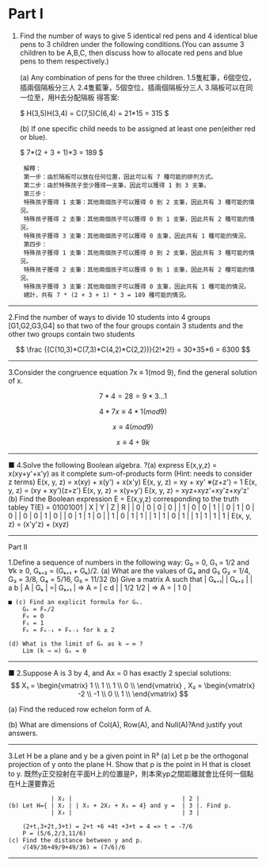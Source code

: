 # Part I

1. Find the number of ways to give 5 identical red pens and 4 identical blue pens to 3 children under the following conditions.(You can assume 3 children to be A,B,C, then discuss how to allocate red pens and blue pens to them respectively.)

    (a) Any combination of pens for the three children.
        1.5隻紅筆，6個空位，插兩個隔板分三人
        2.4隻藍筆，5個空位，插兩個隔板分三人
        3.隔板可以在同一位至，用H去分配隔板
        得答案:

    $ H(3,5)H(3,4) = C(7,5)C(6,4) = 21*15 = 315 $

    (b) If one specific child needs to be assigned at least one pen(either red or blue).

    $ 7*(2 + 3 + 1)*3 = 189 $

        解釋：
        第一步：由於隔板可以放在任何位置，因此可以有 7 種可能的排列方式。
        第二步：由於特殊孩子至少獲得一支筆，因此可以獲得 1 到 3 支筆。
        第三步：
        特殊孩子獲得 1 支筆：其他兩個孩子可以獲得 0 到 2 支筆，因此共有 3 種可能的情況。
        特殊孩子獲得 2 支筆：其他兩個孩子可以獲得 0 到 1 支筆，因此共有 2 種可能的情況。
        特殊孩子獲得 3 支筆：其他兩個孩子可以獲得 0 支筆，因此共有 1 種可能的情況。
        第四步：
        特殊孩子獲得 1 支筆：其他兩個孩子可以獲得 0 到 2 支筆，因此共有 3 種可能的情況。
        特殊孩子獲得 2 支筆：其他兩個孩子可以獲得 0 到 1 支筆，因此共有 2 種可能的情況。
        特殊孩子獲得 3 支筆：其他兩個孩子可以獲得 0 支筆，因此共有 1 種可能的情況。
        總計，共有 7 * (2 + 3 + 1) * 3 = 189 種可能的情況。

---------------------------------------

2.Find the number of ways to divide 10 students into 4 groups [G1,G2,G3,G4] so that two of the four groups contain 3 students and the other two groups contain two students

$$ \frac {(C(10,3)*C(7,3)*C(4,2)*C(2,2))}{2!*2!} = 30*35*6 = 6300 $$

---------------------------------------

3.Consider the congruence equation 7x ≡ 1(mod 9), find the general solution of x.

$$ 7*4 = 28 = 9 * 3 ... 1 $$

$$ 4*7x ≡ 4*1 (mod 9) $$

$$ x ≡ 4 (mod 9) $$

$$ x ≡ 4 + 9k $$

---------------------------------------

■ 4.Solve the following Boolean algebra.
    ?(a) express E(x,y,z) = x(xy+y'+x'y) as it complete sum-of-products form (Hint: needs to consider z terms)
        E(x, y, z) = x(xy) + x(y') + x(x'y)
        E(x, y, z) = xy + xy'
        ※(z+z') = 1
        E(x, y, z) = (xy + xy')(z+z')
        E(x, y, z) = x(y+y')
        E(x, y, z) = xyz+xyz'+xy'z+xy'z'
    (b) Find the Boolean expression E = E(x,y,z) corresponding to the truth tabley T(E) = 01001001
        | X | Y | Z | R |
        | 0 | 0 | 0 | 0 |
        | 1 | 0 | 0 | 1 |
        | 0 | 1 | 0 | 0 |
        | 0 | 0 | 1 | 0 |
        | 0 | 1 | 1 | 0 |
        | 1 | 0 | 1 | 1 |
        | 1 | 1 | 0 | 1 |
        | 1 | 1 | 1 | 1 |
        E(x, y, z) = (x'y'z) + (xyz)

---------------------------------------

Part II

1.Define a sequence of numbers in the following way: G₀ = 0, G₁ = 1/2 and ∀k ≥ 0, Gₖ₊₂ = (Gₖ₊₁ + Gₖ)/2.
    (a) What are the values of G₄ and G₅
        G₂ = 1/4, G₃ = 3/8, G₄ = 5/16, G₅ = 11/32
    (b) Give a matrix A such that
          | Gₖ₊₁|  | Gₖ₊₂ |         | a  b |
        A | Gₖ  | =| Gₖ₊₁ |  => A = | c  d |
               | 1/2  1/2 |
        => A = |  1    0  |

    ■ (c) Find an explicit formula for Gₖ.
        Gₖ = Fₖ/2
        F₀ = 0
        F₁ = 1
        Fₖ = Fₖ₋₁ + Fₖ₋₂ for k ≥ 2

    (d) What is the limit of Gₖ as k → ∞ ?
        Lim (k → ∞) Gₖ = 0

---------------------------------------

■ 2.Suppose A is 3 by 4, and Ax = 0 has exactly 2 special solutions:
$$
X₁ =
\begin{vmatrix}
    1 \\
    1 \\
    1 \\
    0 \\
\end{vmatrix}
,
X₂ =
\begin{vmatrix}
    -2 \\
    -1 \\
    0 \\
    1 \\
\end{vmatrix}
$$

(a) Find the reduced row echelon form of A.

(b) What are dimensions of Col(A), Row(A), and Null(A)?And justify yout answers.

---------------------------------------

3.Let H be a plane and y be a given point in R³
    (a) Let p be the orthogonal projection of y onto the plane H. Show that p is the point in H that is closet to y.
        既然y正交投射在平面H上的位置是P，則本來yp之間距離就會比任何一個點在H上還要靠近

                | X₁ |                               | 2 |
    (b) Let H={ | X₂ | | X₁ + 2X₂ + X₃ = 4} and y =  | 3 |. Find p.
                | X₃ |                               | 3 |

        (2+t,3+2t,3+t) = 2+t +6 +4t +3+t = 4 => t = -7/6
        P = (5/6,2/3,11/6)
    (c) Find the distance between y and p.
        √(49/36+49/9+49/36) = (7√6)/6

---------------------------------------
